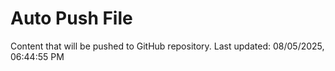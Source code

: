 # Auto Push File

Content that will be pushed to GitHub repository.
Last updated: 08/05/2025, 06:44:55 PM
